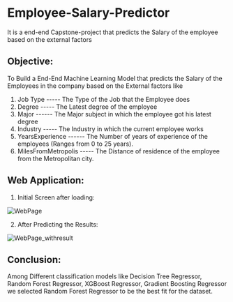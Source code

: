 # Employee-Salary-Predictor
It is a end-end Capstone-project that predicts the Salary of the employee based on the external factors

## Objective:
To Build a End-End Machine Learning Model that predicts the Salary of the Employees in the company based on the External factors like

1. Job Type ----- The Type of the Job that the Employee does
2. Degree ----- The Latest degree of the employee
3. Major ------ The Major subject in which the employee got his latest degree
4. Industry ----- The Industry in which the current employee works
5. YearsExperience ------ The Number of years of experience of the employees (Ranges from 0 to 25 years).
6. MilesFromMetropolis ----- The Distance of residence of the employee from the Metropolitan city.

## Web Application:
1. Initial Screen after loading:

![WebPage](https://user-images.githubusercontent.com/97951338/180864217-bd9accff-d735-4854-9310-031f912acc2d.png)

2. After Predicting the Results:

![WebPage_withresult](https://user-images.githubusercontent.com/97951338/180864696-949deea7-7e76-409c-b8fc-2e5147ff931d.png)



## Conclusion:
Among Different classification models like Decision Tree Regressor, Random Forest Regressor, XGBoost Regressor, Gradient Boosting Regressor we selected Random Forest Regressor to be the best fit for the dataset.
